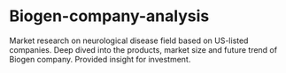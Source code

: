 # Biogen-company-analysis
Market research on neurological disease field based on US-listed companies. Deep dived into the products, market size and future trend of Biogen company. Provided insight for investment.
